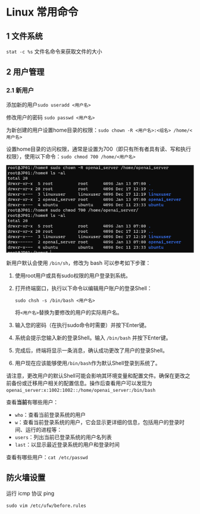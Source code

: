 # Linux 常用命令


## 1 文件系统

`stat -c %s` 文件名命令来获取文件的大小



## 2 用户管理

### 2.1 新用户

添加新的用户`sudo useradd <用户名>`

修改用户的密码 `sudo passwd <用户名>`

为新创建的用户设置home目录的权限：`sudo chown -R <用户名>:<组名> /home/<用户名>`

设置home目录的访问权限，通常是设置为700（即只有所有者具有读、写和执行权限），使用以下命令：`sudo chmod 700 /home/<用户名>`

![image-20240113150207043](typora_pic/linux常用命令/image-20240113150207043.png)

新用户默认会使用 `/bin/sh`，修改为 bash 可以参考如下步骤：

1. 使用root用户或具有sudo权限的用户登录到系统。

2. 打开终端窗口，执行以下命令以编辑用户账户的登录Shell：
   ```
   sudo chsh -s /bin/bash <用户名>
   ```
   将`<用户名>`替换为要修改的用户的实际用户名。

3. 输入您的密码（在执行sudo命令时需要）并按下Enter键。

4. 系统会提示您输入新的登录Shell。输入 `/bin/bash` 并按下Enter键。

5. 完成后，终端将显示一条消息，确认成功更改了用户的登录Shell。

6. 用户现在应该能够使用`/bin/bash`作为默认Shell登录到系统了。

请注意，更改用户的默认Shell可能会影响其环境变量和配置文件。确保在更改之前备份或迁移用户相关的配置信息。操作后查看用户可以发现为`openai_server:x:1002:1002::/home/openai_server:/bin/bash`



查看**当前**有哪些用户：

- `who`：查看当前登录系统的用户
- `w`：查看当前登录系统的用户，它会显示更详细的信息，包括用户的登录时间、运行的进程等：
- `users`：列出当前已登录系统的用户名列表
- `last`：以显示最近登录系统的用户和登录时间

查看有哪些用户：`cat /etc/passwd`



## 防火墙设置



运行 icmp 协议 ping

`sudo vim /etc/ufw/before.rules`

